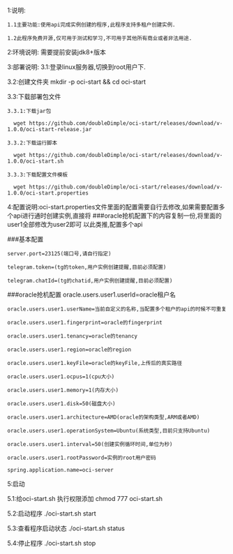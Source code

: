 1:说明:

    1.1主要功能:使用api完成实例创建的程序,此程序支持多租户创建实例.
  
    1.2此程序免费开源,仅可用于测试和学习,不可用于其他所有商业或者非法用途.

2:环境说明: 需要提前安装jdk8+版本

3:部署说明:
  3.1:登录linux服务器,切换到root用户下.
  
  3.2:创建文件夹 mkdir -p oci-start && cd oci-start
  
  3.3:下载部署包文件
  
    3.3.1:下载jar包
    
      wget https://github.com/doubleDimple/oci-start/releases/download/v-1.0.0/oci-start-release.jar
      
    3.3.2:下载运行脚本
    
      wget https://github.com/doubleDimple/oci-start/releases/download/v-1.0.0/oci-start.sh
      
    3.3.3:下载配置文件模板
    
      wget https://github.com/doubleDimple/oci-start/releases/download/v-1.0.0/oci-start.properties

4:配置说明:oci-start.properties文件里面的配置需要自行去修改,如果需要配置多个api进行通时创建实例,直接将  ###oracle抢机配置下的内容复制一份,将里面的user1全部修改为user2即可
  以此类推,配置多个api
 
  ###基本配置
  
    server.port=23125(端口号,请自行指定)
  
    telegram.token=(tg的token,用户实例创建提醒,目前必须配置)
  
    telegram.chatId=(tg的chatid,用户实例创建提醒,目前必须配置)
  
  ###oracle抢机配置
    oracle.users.user1.userId=oracle租户名
  
    oracle.users.user1.userName=当前自定义的名称,当配置多个租户的api的时候不可重复
  
    oracle.users.user1.fingerprint=oracle的fingerprint
  
    oracle.users.user1.tenancy=oracle的tenancy
  
    oracle.users.user1.region=oracle的region
  
    oracle.users.user1.keyFile=oracle的keyFile,上传后的真实路径
  
    oracle.users.user1.ocpus=1(cpu大小)
  
    oracle.users.user1.memory=1(内存大小)
  
    oracle.users.user1.disk=50(磁盘大小)
  
    oracle.users.user1.architecture=AMD(oracle的架构类型,ARM或者AMD)
  
    oracle.users.user1.operationSystem=Ubuntu(系统类型,目前只支持Ubuntu)
  
    oracle.users.user1.interval=50(创建实例循环时间,单位为秒)
  
    oracle.users.user1.rootPassword=实例的root用户密码
  
    spring.application.name=oci-server

5:启动

  5.1:给oci-start.sh 执行权限添加
    chmod 777 oci-start.sh

  5.2:启动程序
    ./oci-start.sh start

  5.3:查看程序启动状态
    ./oci-start.sh status

  5.4:停止程序
    ./oci-start.sh stop
  
    

 
 
 
 
 

